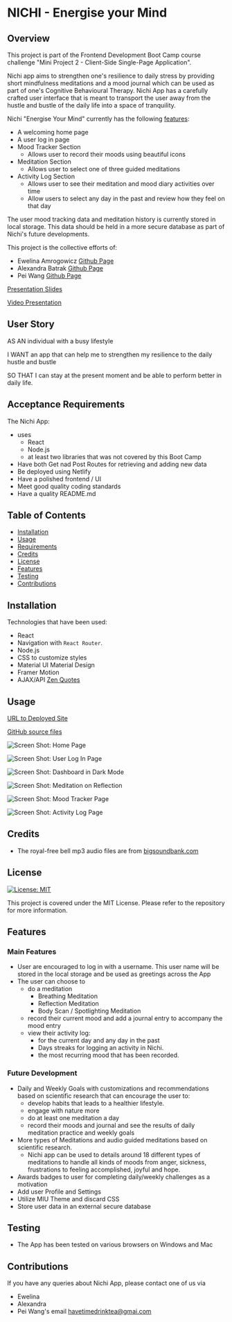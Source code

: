 # NICHI - Energise your Mind

## Overview

This project is part of the Frontend Development Boot Camp course challenge "Mini Project 2 -  Client-Side Single-Page Application". 

Nichi app aims to strengthen one's resilience to daily stress by providing short mindfulness meditations and a mood journal which can be used as part of one's Cognitive Behavioural Therapy. Nichi App has a carefully crafted user interface that is meant to transport the user away from the hustle and bustle of the daily life into a space of tranquility.


Nichi "Energise Your Mind" currently has the following [features](#features):
* A welcoming home page
* A user log in page
* Mood Tracker Section
  * Allows user to record their moods using beautiful icons
* Meditation Section
  * Allows user to select one of three guided meditations
* Activity Log Section
  * Allows user to see their meditation and mood diary activities over time 
  * Allow users to select any day in the past and review how they feel on that day

The user mood tracking data and meditation history is currently stored in local storage. This data should be held in a more secure database as part of Nichi's future developments.

This project is the collective efforts of:
* Ewelina Amrogowicz [Github Page](https://github.com/EAmrogowicz)
* Alexandra Batrak [Github Page](https://github.com/alexandrabatrak)
* Pei Wang [Github Page](https://github.com/HaveTimeDrinkTea)


[Presentation Slides](https://www.canva.com/design/DAFeevC9oFE/MXPTLTBBf_51d5HEzakfwg/view?utm_content=DA[…]mpaign=designshare&utm_medium=link&utm_source=publishsharelink)


[Video Presentation](https://)



## User Story

AS AN individual with a busy lifestyle

I WANT an app that can help me to strengthen my resilience to the daily hustle and bustle

SO THAT I can stay at the present moment and be able to perform better in daily life.



## Acceptance Requirements

The Nichi App:
* uses
  * React
  * Node.js
  * at least two libraries that was not covered by this Boot Camp
* Have both Get nad Post Routes for retrieving and adding new data
* Be deployed using Netlify
* Have a polished frontend / UI
* Meet good quality coding standards 
* Have a quality README.md   



## Table of Contents

- [Installation](#installation)
- [Usage](#usage)
- [Requirements](#requirements)
- [Credits](#credits)
- [License](#license)
- [Features](#features)
- [Testing](#testing)
- [Contributions](#Contributions)


## Installation

Technologies that have been used:

- React
- Navigation with `React Router`.
- Node.js
- CSS to customize styles
- Material UI 
  Material Design
- Framer Motion
- AJAX/API [Zen Quotes](https://zenquotes.io)

## Usage

[URL to Deployed Site](https://nichi-energiseyourmind.netlify.app)

[GitHub source files](https://github.com/EAmrogowicz/nichi-energiseYourMind-react)

![Screen Shot: Home Page](./public/images/nichi1.png) 

![Screen Shot: User Log In Page](./public/images/nichi2.png) 

![Screen Shot: Dashboard in Dark Mode](./public/images/nichi3.png) 

![Screen Shot: Meditation on Reflection](./public/images/nichi4.png) 

![Screen Shot: Mood Tracker Page](./public/images/nichi5.png) 

![Screen Shot: Activity Log Page](./public/images/nichi6.png) 




## Credits

* The royal-free bell mp3 audio files are from [bigsoundbank.com](https://bigsoundbank.com)


## License

[![License: MIT](https://img.shields.io/badge/License-MIT-yellow.svg)](https://opensource.org/licenses/MIT)

This project is covered under the MIT License. Please refer to the repository
for more information.


## Features

### Main Features
* User are encouraged to log in with a username. This user name will be stored in the local storage and be used as greetings across the App
* The user can choose to
  * do a meditation
    * Breathing Meditation
    * Reflection Meditation
    * Body Scan / Spotlighting Meditation
  * record their current mood and add a journal entry to accompany the mood entry
  * view their activity log:
    * for the current day and any day in the past
    * Days streaks for logging an activity in Nichi.
    * the most recurring mood that has been recorded. 


### Future Development
* Daily and Weekly Goals with customizations and recommendations based on scientific research that can encourage the user to: 
  * develop habits that leads to a healthier lifestyle.
  * engage with nature more
  * do at least one meditation a day
  * record their moods and journal and see the results of daily meditation practice and weekly goals
* More types of Meditations and audio guided meditations based on scientific research.
  * Nichi app can be used to details around 18 different types of meditations to handle all kinds of moods from anger, sickness, frustrations to feeling accomplished, joyful and hope. 
* Awards badges to user for completing daily/weekly challenges as a motivation  
* Add user Profile and Settings
* Utilize MIU Theme and discard CSS
* Store user data in an external secure database


## Testing
* The App has been tested on various browsers on Windows and Mac


## Contributions
If you have any queries about Nichi App, please contact one of us via
* Ewelina
* Alexandra
* Pei Wang's email <havetimedrinktea@gmai.com>